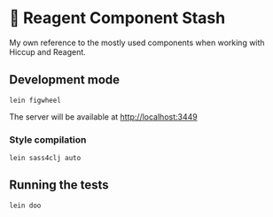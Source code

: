 # 🍱 Reagent Component Stash

My own reference to the mostly used components when working with Hiccup and Reagent.

## Development mode

```
lein figwheel
```

The server will be available at [http://localhost:3449](http://localhost:3449)

### Style compilation
```
lein sass4clj auto
```

## Running the tests

```
lein doo
```
